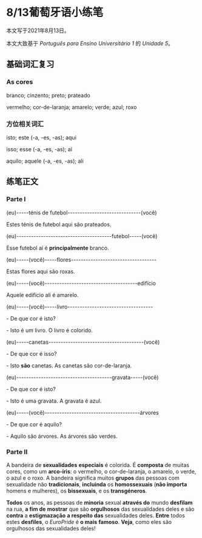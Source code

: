 # 8/13葡萄牙语小练笔

本文写于2021年8月13日。

本文大致基于 *Português para Ensino Universitário 1* 的 *Unidade 5*。

## 基础词汇复习

### As cores

branco; cinzento; preto; prateado

vermelho; cor-de-laranja; amarelo; verde; azul; roxo

### 方位相关词汇

isto; este (-a, -es, -as); aqui

isso; esse (-a, -es, -as); aí

aquilo; aquele (-a, -es, -as); ali

## 练笔正文

### Parte I

(eu)-----ténis de futebol------------------------------(você)

Estes ténis de futebol aqui são prateados.

(eu)---------------------------------------futebol-----(você)

Esse futebol aí é **principalmente** branco.

(eu)-----(você)-----flores-----------------------------------

Estas flores aqui são roxas.

(eu)-----(você)--------------------------------------edifício

Aquele edifício ali é amarelo.

(eu)-----(você)-----livro-----------------------------------

\- De que cor é isto?

\- Isto é um livro. O livro é colorido.

(eu)-----canetas---------------------------------------(você)

\- De que cor é isso?

\- Isto **são** canetas. As canetas são cor-de-laranja.

(eu)---------------------------------------gravata-----(você)

\- De que cor é isto?

\- Isto é uma gravata. A gravata é azul.

(eu)-----(você)---------------------------------------árvores

\- De que cor é aquilo?

\- Aquilo são árvores. As árvores são verdes.

### Parte II

A bandeira de **sexualidades** **especiais** é colorida. É **composta** de muitas cores, como um **arco-íris**: o vermelho, o cor-de-laranja, o amarelo, o verde, o azul e o roxo.
A bandeira significa muitos **grupos** das pessoas com sexualidade não **tradicionais**,
**incluinda** os **homossexuais** (**não importa** homens e mulheres), os **bissexuais**, e os **transgéneros**.

**Todos** os anos, as pessoas de **minoria** sexual **através do** mundo **desfilam** na rua, **a fim de** **mostrar** que são **orgulhosos** das sexualidades deles
e são **contra** a **estigmazação** **a respeito das** sexualidades deles.
**Entre** todos estes **desfiles**, o *EuroPride* é **o mais** **famoso**. **Veja**, como eles são orgulhosos das sexualidades deles!
